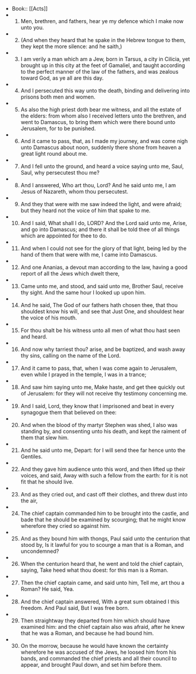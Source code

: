 - Book:: [[Acts]]
- 1. Men, brethren, and fathers, hear ye my defence which I make now unto you.
- 2. (And when they heard that he spake in the Hebrew tongue to them, they kept the more silence: and he saith,)
- 3. I am verily a man which am a Jew, born in Tarsus, a city in Cilicia, yet brought up in this city at the feet of Gamaliel, and taught according to the perfect manner of the law of the fathers, and was zealous toward God, as ye all are this day.
- 4. And I persecuted this way unto the death, binding and delivering into prisons both men and women.
- 5. As also the high priest doth bear me witness, and all the estate of the elders: from whom also I received letters unto the brethren, and went to Damascus, to bring them which were there bound unto Jerusalem, for to be punished.
- 6. And it came to pass, that, as I made my journey, and was come nigh unto Damascus about noon, suddenly there shone from heaven a great light round about me.
- 7. And I fell unto the ground, and heard a voice saying unto me, Saul, Saul, why persecutest thou me?
- 8. And I answered, Who art thou, Lord? And he said unto me, I am Jesus of Nazareth, whom thou persecutest.
- 9. And they that were with me saw indeed the light, and were afraid; but they heard not the voice of him that spake to me.
- 10. And I said, What shall I do, LORD? And the Lord said unto me, Arise, and go into Damascus; and there it shall be told thee of all things which are appointed for thee to do.
- 11. And when I could not see for the glory of that light, being led by the hand of them that were with me, I came into Damascus.
- 12. And one Ananias, a devout man according to the law, having a good report of all the Jews which dwelt there,
- 13. Came unto me, and stood, and said unto me, Brother Saul, receive thy sight. And the same hour I looked up upon him.
- 14. And he said, The God of our fathers hath chosen thee, that thou shouldest know his will, and see that Just One, and shouldest hear the voice of his mouth.
- 15. For thou shalt be his witness unto all men of what thou hast seen and heard.
- 16. And now why tarriest thou? arise, and be baptized, and wash away thy sins, calling on the name of the Lord.
- 17. And it came to pass, that, when I was come again to Jerusalem, even while I prayed in the temple, I was in a trance;
- 18. And saw him saying unto me, Make haste, and get thee quickly out of Jerusalem: for they will not receive thy testimony concerning me.
- 19. And I said, Lord, they know that I imprisoned and beat in every synagogue them that believed on thee:
- 20. And when the blood of thy martyr Stephen was shed, I also was standing by, and consenting unto his death, and kept the raiment of them that slew him.
- 21. And he said unto me, Depart: for I will send thee far hence unto the Gentiles.
- 22. And they gave him audience unto this word, and then lifted up their voices, and said, Away with such a fellow from the earth: for it is not fit that he should live.
- 23. And as they cried out, and cast off their clothes, and threw dust into the air,
- 24. The chief captain commanded him to be brought into the castle, and bade that he should be examined by scourging; that he might know wherefore they cried so against him.
- 25. And as they bound him with thongs, Paul said unto the centurion that stood by, Is it lawful for you to scourge a man that is a Roman, and uncondemned?
- 26. When the centurion heard that, he went and told the chief captain, saying, Take heed what thou doest: for this man is a Roman.
- 27. Then the chief captain came, and said unto him, Tell me, art thou a Roman? He said, Yea.
- 28. And the chief captain answered, With a great sum obtained I this freedom. And Paul said, But I was free born.
- 29. Then straightway they departed from him which should have examined him: and the chief captain also was afraid, after he knew that he was a Roman, and because he had bound him.
- 30. On the morrow, because he would have known the certainty wherefore he was accused of the Jews, he loosed him from his bands, and commanded the chief priests and all their council to appear, and brought Paul down, and set him before them.

